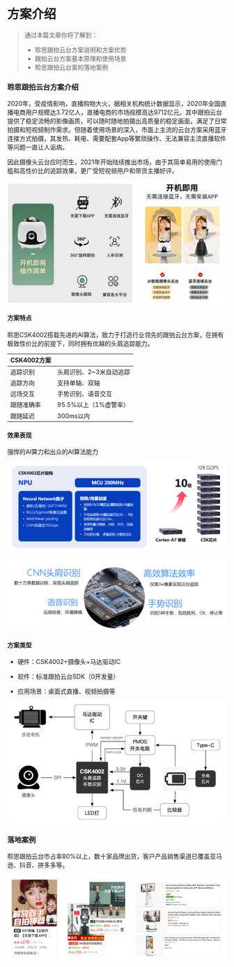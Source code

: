 # 方案介绍

> 通过本篇文章你将了解到：
>
> - 聆思跟拍云台方案说明和方案优势
> - 跟拍云台方案基本原理和使用场景
> - 聆思跟拍云台案的落地案例



### 聆思跟拍云台方案介绍

2020年，受疫情影响，直播购物大火，据相关机构统计数据显示，2020年全国直播电商用户规模达3.72亿人，直播电商的市场规模高达9712亿元。其中跟拍云台提供了稳定流畅的影像画质，可以随时随地拍摄出高质量的稳定画面，满足了日常拍摄和短视频制作需求。但随着使用场景的深入，市面上主流的云台方案采用蓝牙连接方式拍摄，其发热、耗电、需要配套App等繁琐操作、无法兼容主流直播软件等问题一直让人诟病。

因此摄像头云台应时而生，2021年开始陆续推出市场，由于其简单易用的使用门槛和高性价比的追踪效果，更广受短视频用户和带货主播好评。

![1](./pic/1.png)



#### 方案特点

聆思CSK4002搭载先进的AI算法，致力于打造行业领先的跟拍云台方案，在拥有极致性价比的前提下，同时拥有优越的头肩追踪能力。

| CSK4002方案 |                         |
| ----------- | ----------------------- |
| 追踪识别    | 头肩识别、2~3米自动追踪 |
| 追踪方向    | 支持单轴、双轴          |
| 远场交互    | 手势识别、语音交互      |
| 跟随准确率  | 95.5%以上（1%虚警率）   |
| 跟随延迟    | 300ms以内               |



#### 效果表现

强悍的AI算力和出众的AI算法能力

![2](./pic/2.png)

![3](./pic/3.png)



#### 方案类型

- 硬件：CSK4002+摄像头+马达驱动IC

- 软件：标准跟拍云台SDK（0开发量）

- 应用场景：桌面式直播、视频拍摄等

  

![4](./pic/4.png)



### 落地案例

聆思跟拍云台市占率80%以上，数十家品牌出货，客户产品销售渠道已覆盖亚马逊、抖音、拼多多等。

![5](./pic/5.png)



